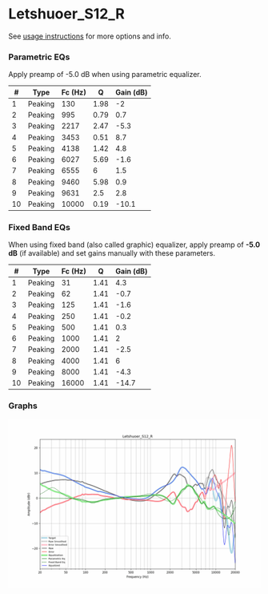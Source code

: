 # Letshuoer_S12_R
See [usage instructions](https://github.com/jaakkopasanen/AutoEq#usage) for more options and info.

### Parametric EQs
Apply preamp of -5.0 dB when using parametric equalizer.

|   # | Type    |   Fc (Hz) |    Q |   Gain (dB) |
|-----|---------|-----------|------|-------------|
|   1 | Peaking |       130 | 1.98 |        -2   |
|   2 | Peaking |       995 | 0.79 |         0.7 |
|   3 | Peaking |      2217 | 2.47 |        -5.3 |
|   4 | Peaking |      3453 | 0.51 |         8.7 |
|   5 | Peaking |      4138 | 1.42 |         4.8 |
|   6 | Peaking |      6027 | 5.69 |        -1.6 |
|   7 | Peaking |      6555 | 6    |         1.5 |
|   8 | Peaking |      9460 | 5.98 |         0.9 |
|   9 | Peaking |      9631 | 2.5  |         2.8 |
|  10 | Peaking |     10000 | 0.19 |       -10.1 |

### Fixed Band EQs
When using fixed band (also called graphic) equalizer, apply preamp of **-5.0 dB** (if available) and set gains manually with these parameters.

|   # | Type    |   Fc (Hz) |    Q |   Gain (dB) |
|-----|---------|-----------|------|-------------|
|   1 | Peaking |        31 | 1.41 |         4.3 |
|   2 | Peaking |        62 | 1.41 |        -0.7 |
|   3 | Peaking |       125 | 1.41 |        -1.6 |
|   4 | Peaking |       250 | 1.41 |        -0.2 |
|   5 | Peaking |       500 | 1.41 |         0.3 |
|   6 | Peaking |      1000 | 1.41 |         2   |
|   7 | Peaking |      2000 | 1.41 |        -2.5 |
|   8 | Peaking |      4000 | 1.41 |         6   |
|   9 | Peaking |      8000 | 1.41 |        -4.3 |
|  10 | Peaking |     16000 | 1.41 |       -14.7 |

### Graphs
![](./Letshuoer_S12_R.png)

